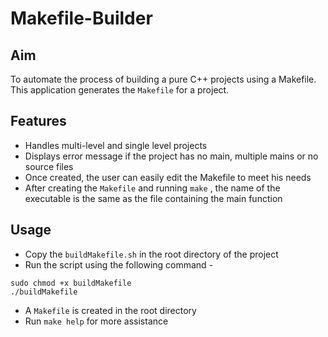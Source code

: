 # Makefile-Builder

Aim
---
To automate the process of building a pure C++ projects using a Makefile. This application generates the ```Makefile``` for a project. 

Features
---
* Handles multi-level and single level projects
* Displays error message if the project has no main, multiple mains or no source files
* Once created, the user can easily edit the Makefile to meet his needs
* After creating the ```Makefile``` and running ```make``` , the name of the executable is the same as the file containing the main function

Usage
---
* Copy the ```buildMakefile.sh``` in the root directory of the project
* Run the script using the following command -

```
sudo chmod +x buildMakefile
./buildMakefile
```

* A ```Makefile``` is created in the root directory
* Run ```make help``` for more assistance

